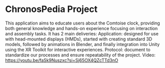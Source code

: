 # ChronosPedia Project
This application aims to educate users about the Comtoise clock, providing both general knowledge and hands-on experience focusing on interaction and assembly tasks. It has 2 main deliveries:
Application: designed for use with head-mounted displays (HMDs), started with creating standard 3D models, followed by animations in Blender, and finally integration into Unity using the XR Toolkit for interactive experiences.
Protocol: document to standardize our processes and ensure repeatability of the project.
Video: https://youtu.be/faSk9Nuszxc?si=Sj65OX4QZcTTd3nO
